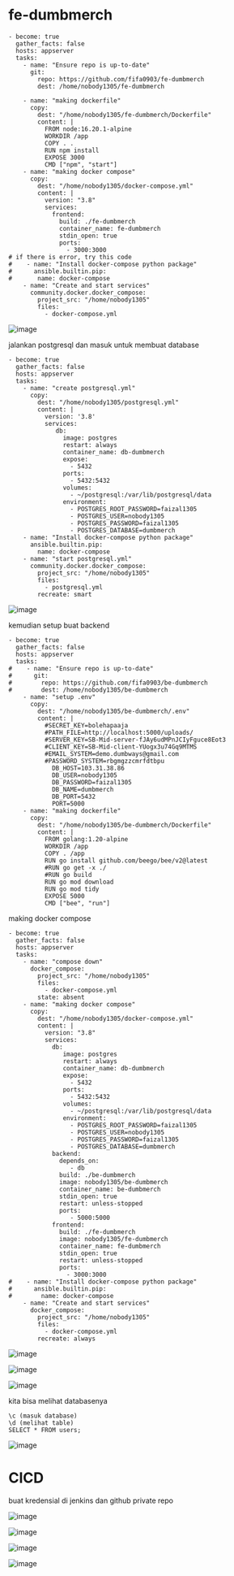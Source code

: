 # fe-dumbmerch

```
- become: true
  gather_facts: false
  hosts: appserver
  tasks:
    - name: "Ensure repo is up-to-date"
      git:
        repo: https://github.com/fifa0903/fe-dumbmerch
        dest: /home/nobody1305/fe-dumbmerch

    - name: "making dockerfile"
      copy:
        dest: "/home/nobody1305/fe-dumbmerch/Dockerfile"
        content: |
          FROM node:16.20.1-alpine
          WORKDIR /app
          COPY . .
          RUN npm install
          EXPOSE 3000
          CMD ["npm", "start"]
    - name: "making docker compose"
      copy:
        dest: "/home/nobody1305/docker-compose.yml"
        content: |
          version: "3.8"
          services:
            frontend:
              build: ./fe-dumbmerch
              container_name: fe-dumbmerch
              stdin_open: true
              ports:
                - 3000:3000
# if there is error, try this code
#    - name: "Install docker-compose python package"
#      ansible.builtin.pip:
#       name: docker-compose
    - name: "Create and start services"
      community.docker.docker_compose:
        project_src: "/home/nobody1305"
        files:
          - docker-compose.yml

```
![image](https://github.com/fifa0903/devops17-finaltask-faizal/assets/132969781/b753f6d1-82ff-47ae-839c-4b4a2dbf0ebb)

jalankan postgresql dan masuk untuk membuat database

```
- become: true
  gather_facts: false
  hosts: appserver
  tasks:
    - name: "create postgresql.yml"
      copy:
        dest: "/home/nobody1305/postgresql.yml"
        content: |
          version: '3.8'
          services:
             db:
               image: postgres
               restart: always
               container_name: db-dumbmerch
               expose:
                 - 5432
               ports:
                 - 5432:5432
               volumes:
                 - ~/postgresql:/var/lib/postgresql/data
               environment:
                 - POSTGRES_ROOT_PASSWORD=faizal1305
                 - POSTGRES_USER=nobody1305
                 - POSTGRES_PASSWORD=faizal1305
                 - POSTGRES_DATABASE=dumbmerch
    - name: "Install docker-compose python package"
      ansible.builtin.pip:
        name: docker-compose
    - name: "start postgresql.yml"
      community.docker.docker_compose:
        project_src: "/home/nobody1305"
        files:
          - postgresql.yml
        recreate: smart

```
![image](https://github.com/fifa0903/devops17-finaltask-faizal/assets/132969781/b71e5e64-6594-49e0-bec7-fd53d5040857)

kemudian setup buat backend 

```
- become: true
  gather_facts: false
  hosts: appserver
  tasks:
#    - name: "Ensure repo is up-to-date"
#      git:
#        repo: https://github.com/fifa0903/be-dumbmerch
#        dest: /home/nobody1305/be-dumbmerch
    - name: "setup .env"
      copy:
        dest: "/home/nobody1305/be-dumbmerch/.env"
        content: |
          #SECRET_KEY=bolehapaaja
          #PATH_FILE=http://localhost:5000/uploads/
          #SERVER_KEY=SB-Mid-server-fJAy6udMPnJCIyFguce8Eot3
          #CLIENT_KEY=SB-Mid-client-YUogx3u74Gq9MTMS
          #EMAIL_SYSTEM=demo.dumbways@gmail.com
          #PASSWORD_SYSTEM=rbgmgzzcmrfdtbpu
            DB_HOST=103.31.38.86
            DB_USER=nobody1305
            DB_PASSWORD=faizal1305
            DB_NAME=dumbmerch
            DB_PORT=5432 
            PORT=5000
    - name: "making dockerfile"
      copy:
        dest: "/home/nobody1305/be-dumbmerch/Dockerfile"
        content: |
          FROM golang:1.20-alpine
          WORKDIR /app
          COPY . /app
          RUN go install github.com/beego/bee/v2@latest
          #RUN go get -x ./
          #RUN go build
          RUN go mod download
          RUN go mod tidy 
          EXPOSE 5000
          CMD ["bee", "run"]

```
making docker compose
```
- become: true
  gather_facts: false
  hosts: appserver
  tasks:
    - name: "compose down"
      docker_compose:
        project_src: "/home/nobody1305"
        files:
          - docker-compose.yml
        state: absent
    - name: "making docker compose"
      copy:
        dest: "/home/nobody1305/docker-compose.yml"
        content: |
          version: "3.8"
          services:
            db:
               image: postgres
               restart: always
               container_name: db-dumbmerch
               expose:
                 - 5432
               ports:
                 - 5432:5432
               volumes:
                 - ~/postgresql:/var/lib/postgresql/data
               environment:
                 - POSTGRES_ROOT_PASSWORD=faizal1305
                 - POSTGRES_USER=nobody1305
                 - POSTGRES_PASSWORD=faizal1305
                 - POSTGRES_DATABASE=dumbmerch
            backend:
              depends_on:
                 - db
              build: ./be-dumbmerch
              image: nobody1305/be-dumbmerch
              container_name: be-dumbmerch
              stdin_open: true
              restart: unless-stopped
              ports:
                 - 5000:5000
            frontend:
              build: ./fe-dumbmerch
              image: nobody1305/fe-dumbmerch
              container_name: fe-dumbmerch
              stdin_open: true
              restart: unless-stopped
              ports:
                - 3000:3000
#    - name: "Install docker-compose python package"
#      ansible.builtin.pip:
#        name: docker-compose
    - name: "Create and start services"
      docker_compose:
        project_src: "/home/nobody1305"
        files:
          - docker-compose.yml
        recreate: always

```
![image](https://github.com/fifa0903/devops17-finaltask-faizal/assets/132969781/05e252c3-9359-4994-bc6d-7432961699c5)

![image](https://github.com/fifa0903/devops17-finaltask-faizal/assets/132969781/d5bc2c3e-f57b-4cd9-b070-b52443fac9d1)

![image](https://github.com/fifa0903/devops17-finaltask-faizal/assets/132969781/159d5243-55c7-478a-9cc1-1648eeb1c43a)

kita bisa melihat databasenya 

```
\c (masuk database)
\d (melihat table)
SELECT * FROM users; 
```

![image](https://github.com/fifa0903/devops17-finaltask-faizal/assets/132969781/da34271d-3c81-4995-9d91-d827e9e56e11)

# CICD

buat kredensial di jenkins dan github private repo

![image](https://github.com/fifa0903/devops17-finaltask-faizal/assets/132969781/52c76588-46fe-4fa4-b23d-dc7ff3a39ca3)

![image](https://github.com/fifa0903/devops17-finaltask-faizal/assets/132969781/be6c9fec-be59-4ea8-a907-ec4cf553eb52)

![image](https://github.com/fifa0903/devops17-finaltask-faizal/assets/132969781/56a74560-4f23-4039-8121-1dd3a7f6fe3f)

![image](https://github.com/fifa0903/devops17-finaltask-faizal/assets/132969781/cca60d9a-6d72-416a-aaaa-7f03b3fa9ee4)
